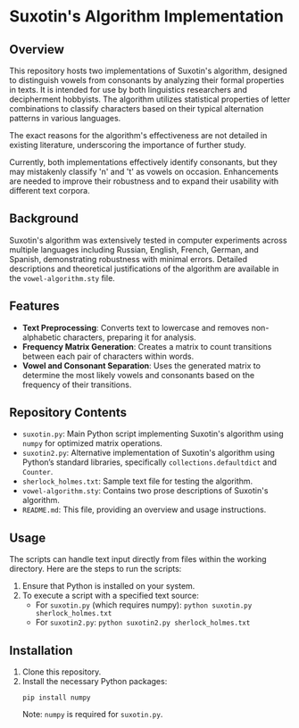# Suxotin's Algorithm Implementation

## Overview
This repository hosts two implementations of Suxotin's algorithm, designed to distinguish vowels from consonants by analyzing their formal properties in texts. It is intended for use by both linguistics researchers and decipherment hobbyists. The algorithm utilizes statistical properties of letter combinations to classify characters based on their typical alternation patterns in various languages.

The exact reasons for the algorithm's effectiveness are not detailed in existing literature, underscoring the importance of further study.

Currently, both implementations effectively identify consonants, but they may mistakenly classify 'n' and 't' as vowels on occasion. Enhancements are needed to improve their robustness and to expand their usability with different text corpora.

## Background
Suxotin's algorithm was extensively tested in computer experiments across multiple languages including Russian, English, French, German, and Spanish, demonstrating robustness with minimal errors. Detailed descriptions and theoretical justifications of the algorithm are available in the `vowel-algorithm.sty` file.

## Features
- **Text Preprocessing**: Converts text to lowercase and removes non-alphabetic characters, preparing it for analysis.
- **Frequency Matrix Generation**: Creates a matrix to count transitions between each pair of characters within words.
- **Vowel and Consonant Separation**: Uses the generated matrix to determine the most likely vowels and consonants based on the frequency of their transitions.

## Repository Contents
- `suxotin.py`: Main Python script implementing Suxotin's algorithm using `numpy` for optimized matrix operations.
- `suxotin2.py`: Alternative implementation of Suxotin's algorithm using Python’s standard libraries, specifically `collections.defaultdict` and `Counter`.
- `sherlock_holmes.txt`: Sample text file for testing the algorithm.
- `vowel-algorithm.sty`: Contains two prose descriptions of Suxotin's algorithm.
- `README.md`: This file, providing an overview and usage instructions.

## Usage
The scripts can handle text input directly from files within the working directory. Here are the steps to run the scripts:
1. Ensure that Python is installed on your system.
2. To execute a script with a specified text source:
   - For `suxotin.py` (which requires numpy): `python suxotin.py sherlock_holmes.txt`
   - For `suxotin2.py`: `python suxotin2.py sherlock_holmes.txt`

## Installation
1. Clone this repository.
2. Install the necessary Python packages:
   ```
   pip install numpy
   ```
   Note: `numpy` is required for `suxotin.py`.